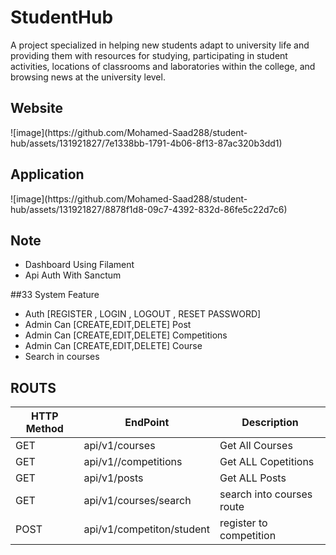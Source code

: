 # StudentHub

<p>
    A project specialized in helping new students adapt to university life and providing them with resources for studying, participating in student activities, locations of classrooms and laboratories within the
college, and browsing news at the university level.
</p>
<h3> 
    <h2>Website</h2>
![image](https://github.com/Mohamed-Saad288/student-hub/assets/131921827/7e1338bb-1791-4b06-8f13-87ac320b3dd1)
</h3>
<h3> 
    <h2>Application</h2>
![image](https://github.com/Mohamed-Saad288/student-hub/assets/131921827/8878f1d8-09c7-4392-832d-86fe5c22d7c6)
</h3>

## Note 
 <ul>
     <li> Dashboard Using Filament</li>
      <li> Api Auth With Sanctum </li>
 </ul>
 
##33 System Feature

<ul>
    <li>Auth [REGISTER , LOGIN , LOGOUT , RESET PASSWORD]</li> 
    <li>Admin Can [CREATE,EDIT,DELETE] Post</li>
    <li>Admin Can [CREATE,EDIT,DELETE] Competitions</li>
    <li>Admin Can [CREATE,EDIT,DELETE] Course</li>
    <li>Search in courses</li>
</ul>

## ROUTS

| HTTP Method | EndPoint | Description |
|---|---|---|
| GET |  api/v1/courses | Get All Courses |
| GET | api/v1//competitions | Get ALL Copetitions |
| GET | api/v1/posts | Get ALL Posts |
| GET |  api/v1/courses/search | search into courses route  |
| POST | api/v1/competiton/student | register to competition |
